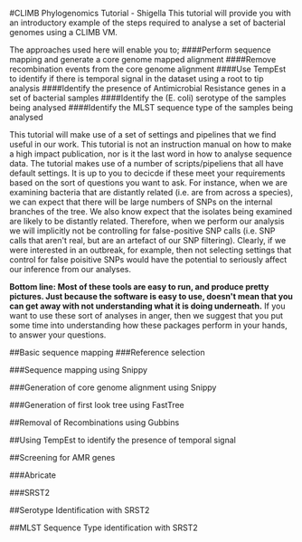 #CLIMB Phylogenomics Tutorial - Shigella
This tutorial will provide you with an introductory example of the steps required to analyse a set of bacterial genomes using a CLIMB VM.

The approaches used here will enable you to;
####Perform sequence mapping and generate a core genome mapped alignment
####Remove recombination events from the core genome alignment
####Use TempEst to identify if there is temporal signal in the dataset using a root to tip analysis
####Identify the presence of Antimicrobial Resistance genes in a set of bacterial samples
####Identify the (E. coli) serotype of the samples being analysed
####Identify the MLST sequence type of the samples being analysed

This tutorial will make use of a set of settings and pipelines that we find useful in our work. This tutorial is not an instruction manual on how to make a high impact publication, nor is it the last word in how to analyse sequence data. The tutorial makes use of a number of scripts/pipeliens that all have default settings. It is up to you to decicde if these meet your requirements based on the sort of questions you want to ask. For instance, when we are examining bacteria that are distantly related (i.e. are from across a species), we can expect that there will be large numbers of SNPs on the internal branches of the tree. We also know expect that the isolates being examined are likely to be distantly related. Therefore, when we perform our analysis we will implicitly not be controlling for false-positive SNP calls (i.e. SNP calls that aren't real, but are an artefact of our SNP filtering). Clearly, if we were interested in an outbreak, for example, then not selecting settings that control for false poisitive SNPs would have the potential to seriously affect our inference from our analyses.

**Bottom line: Most of these tools are easy to run, and produce pretty pictures. Just because the software is easy to use, doesn't mean that you can get away with not understanding what it is doing underneath.** If you want to use these sort of analyses in anger, then we suggest that you put some time into understanding how these packages perform in your hands, to answer your questions.

##Basic sequence mapping
###Reference selection

###Sequence mapping using Snippy

###Generation of core genome alignment using Snippy

###Generation of first look tree using FastTree

##Removal of Recombinations using Gubbins

##Using TempEst to identify the presence of temporal signal

##Screening for AMR genes

###Abricate

###SRST2

##Serotype Identification with SRST2

##MLST Sequence Type identification with SRST2
